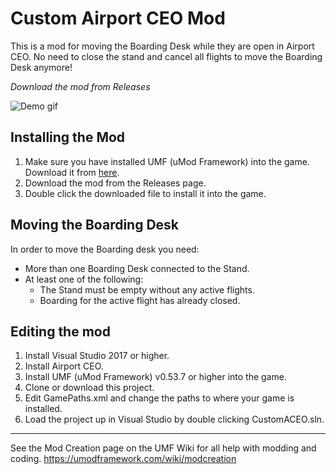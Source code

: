 # Custom Airport CEO Mod

This is a mod for moving the Boarding Desk while they are open in Airport CEO.
No need to close the stand and cancel all flights to move the Boarding Desk anymore!

*Download the mod from Releases*

![Demo gif](./media/ACEO%20Mod%20Promo%20Even%20Shorter_.gif)

## Installing the Mod
1. Make sure you have installed UMF (uMod Framework) into the game. Download it from [here](https://umodframework.com/download).
2. Download the mod from the Releases page.
3. Double click the downloaded file to install it into the game.

## Moving the Boarding Desk
In order to move the Boarding desk you need:
* More than one Boarding Desk connected to the Stand.
* At least one of the following:
  * The Stand must be empty without any active flights.
  * Boarding for the active flight has already closed.
## Editing the mod

 1. Install Visual Studio 2017 or higher.
 2. Install Airport CEO.
 3. Install UMF (uMod Framework) v0.53.7 or higher into the game.
 4. Clone or download this project.
 5. Edit GamePaths.xml and change the paths to where your game is installed.
 6. Load the project up in Visual Studio by double clicking CustomACEO.sln.


---
See the Mod Creation page on the UMF Wiki for all help with modding and coding.
https://umodframework.com/wiki/modcreation